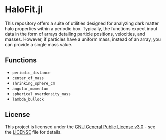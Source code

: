 # HaloFit.jl

This repository offers a suite of utilities designed for analyzing dark matter halo properties within a periodic box. Typically, the functions expect input data in the form of arrays detailing particle positions, velocities, and masses. However, if particles have a uniform mass, instead of an array, you can provide a single mass value.

## Functions
- `periodic_distance`
- `center_of_mass`
- `shrinking_sphere_cm`
- `angular_momentum`
- `spherical_overdensity_mass`
- `lambda_bullock`



## License

This project is licensed under the [GNU General Public License v3.0](https://www.gnu.org/licenses/gpl-3.0.en.html) - see the [LICENSE](LICENSE) file for details.